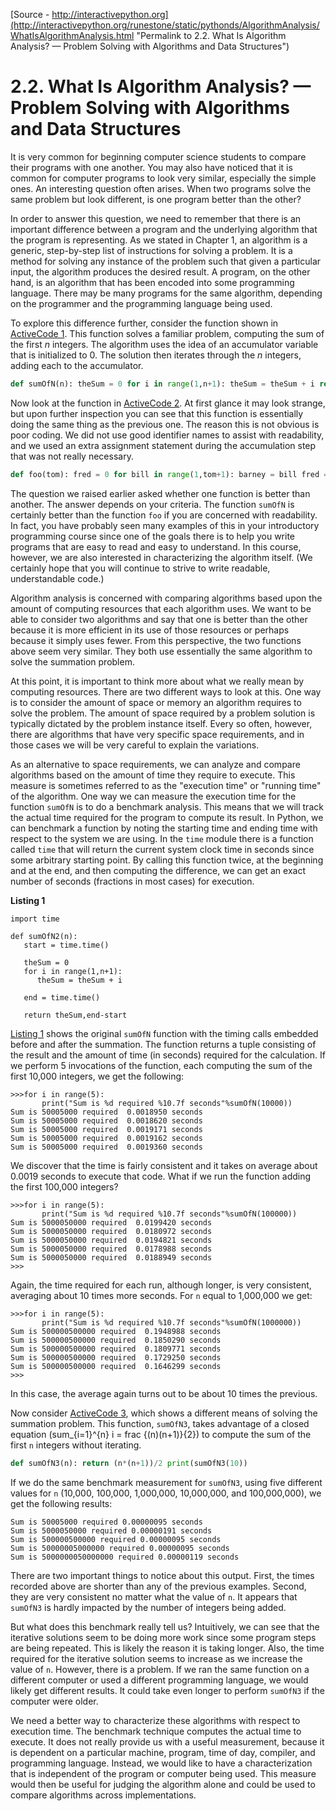 
[Source - http://interactivepython.org](http://interactivepython.org/runestone/static/pythonds/AlgorithmAnalysis/WhatIsAlgorithmAnalysis.html "Permalink to 2.2. What Is Algorithm Analysis? — Problem Solving with Algorithms and Data Structures")

# 2.2. What Is Algorithm Analysis? — Problem Solving with Algorithms and Data Structures

It is very common for beginning computer science students to compare their programs with one another. You may also have noticed that it is common for computer programs to look very similar, especially the simple ones. An interesting question often arises. When two programs solve the same problem but look different, is one program better than the other?

In order to answer this question, we need to remember that there is an important difference between a program and the underlying algorithm that the program is representing. As we stated in Chapter 1, an algorithm is a generic, step-by-step list of instructions for solving a problem. It is a method for solving any instance of the problem such that given a particular input, the algorithm produces the desired result. A program, on the other hand, is an algorithm that has been encoded into some programming language. There may be many programs for the same algorithm, depending on the programmer and the programming language being used.

To explore this difference further, consider the function shown in [ActiveCode 1][1]. This function solves a familiar problem, computing the sum of the first _n_ integers. The algorithm uses the idea of an accumulator variable that is initialized to 0. The solution then iterates through the _n_ integers, adding each to the accumulator.

```python
def sumOfN(n): theSum = 0 for i in range(1,n+1): theSum = theSum + i return theSum print(sumOfN(10)) 
```

Now look at the function in [ActiveCode 2][2]. At first glance it may look strange, but upon further inspection you can see that this function is essentially doing the same thing as the previous one. The reason this is not obvious is poor coding. We did not use good identifier names to assist with readability, and we used an extra assignment statement during the accumulation step that was not really necessary.

```python
def foo(tom): fred = 0 for bill in range(1,tom+1): barney = bill fred = fred + barney return fred print(foo(10)) 
```

The question we raised earlier asked whether one function is better than another. The answer depends on your criteria. The function `sumOfN` is certainly better than the function `foo` if you are concerned with readability. In fact, you have probably seen many examples of this in your introductory programming course since one of the goals there is to help you write programs that are easy to read and easy to understand. In this course, however, we are also interested in characterizing the algorithm itself. (We certainly hope that you will continue to strive to write readable, understandable code.)

Algorithm analysis is concerned with comparing algorithms based upon the amount of computing resources that each algorithm uses. We want to be able to consider two algorithms and say that one is better than the other because it is more efficient in its use of those resources or perhaps because it simply uses fewer. From this perspective, the two functions above seem very similar. They both use essentially the same algorithm to solve the summation problem.

At this point, it is important to think more about what we really mean by computing resources. There are two different ways to look at this. One way is to consider the amount of space or memory an algorithm requires to solve the problem. The amount of space required by a problem solution is typically dictated by the problem instance itself. Every so often, however, there are algorithms that have very specific space requirements, and in those cases we will be very careful to explain the variations.

As an alternative to space requirements, we can analyze and compare algorithms based on the amount of time they require to execute. This measure is sometimes referred to as the "execution time" or "running time" of the algorithm. One way we can measure the execution time for the function `sumOfN` is to do a benchmark analysis. This means that we will track the actual time required for the program to compute its result. In Python, we can benchmark a function by noting the starting time and ending time with respect to the system we are using. In the `time` module there is a function called `time` that will return the current system clock time in seconds since some arbitrary starting point. By calling this function twice, at the beginning and at the end, and then computing the difference, we can get an exact number of seconds (fractions in most cases) for execution.

**Listing 1**
    
    
    import time
    
    def sumOfN2(n):
       start = time.time()
    
       theSum = 0
       for i in range(1,n+1):
          theSum = theSum + i
    
       end = time.time()
    
       return theSum,end-start
    

[Listing 1][3] shows the original `sumOfN` function with the timing calls embedded before and after the summation. The function returns a tuple consisting of the result and the amount of time (in seconds) required for the calculation. If we perform 5 invocations of the function, each computing the sum of the first 10,000 integers, we get the following:
    
    
    >>>for i in range(5):
           print("Sum is %d required %10.7f seconds"%sumOfN(10000))
    Sum is 50005000 required  0.0018950 seconds
    Sum is 50005000 required  0.0018620 seconds
    Sum is 50005000 required  0.0019171 seconds
    Sum is 50005000 required  0.0019162 seconds
    Sum is 50005000 required  0.0019360 seconds
    

We discover that the time is fairly consistent and it takes on average about 0.0019 seconds to execute that code. What if we run the function adding the first 100,000 integers?
    
    
    >>>for i in range(5):
           print("Sum is %d required %10.7f seconds"%sumOfN(100000))
    Sum is 5000050000 required  0.0199420 seconds
    Sum is 5000050000 required  0.0180972 seconds
    Sum is 5000050000 required  0.0194821 seconds
    Sum is 5000050000 required  0.0178988 seconds
    Sum is 5000050000 required  0.0188949 seconds
    >>>
    

Again, the time required for each run, although longer, is very consistent, averaging about 10 times more seconds. For `n` equal to 1,000,000 we get:
    
    
    >>>for i in range(5):
           print("Sum is %d required %10.7f seconds"%sumOfN(1000000))
    Sum is 500000500000 required  0.1948988 seconds
    Sum is 500000500000 required  0.1850290 seconds
    Sum is 500000500000 required  0.1809771 seconds
    Sum is 500000500000 required  0.1729250 seconds
    Sum is 500000500000 required  0.1646299 seconds
    >>>
    

In this case, the average again turns out to be about 10 times the previous.

Now consider [ActiveCode 3][4], which shows a different means of solving the summation problem. This function, `sumOfN3`, takes advantage of a closed equation (sum_{i=1}^{n} i = frac {(n)(n+1)}{2}) to compute the sum of the first `n` integers without iterating.

```python
def sumOfN3(n): return (n*(n+1))/2 print(sumOfN3(10)) 
```

If we do the same benchmark measurement for `sumOfN3`, using five different values for `n` (10,000, 100,000, 1,000,000, 10,000,000, and 100,000,000), we get the following results:
    
    
    Sum is 50005000 required 0.00000095 seconds
    Sum is 5000050000 required 0.00000191 seconds
    Sum is 500000500000 required 0.00000095 seconds
    Sum is 50000005000000 required 0.00000095 seconds
    Sum is 5000000050000000 required 0.00000119 seconds
    

There are two important things to notice about this output. First, the times recorded above are shorter than any of the previous examples. Second, they are very consistent no matter what the value of `n`. It appears that `sumOfN3` is hardly impacted by the number of integers being added.

But what does this benchmark really tell us? Intuitively, we can see that the iterative solutions seem to be doing more work since some program steps are being repeated. This is likely the reason it is taking longer. Also, the time required for the iterative solution seems to increase as we increase the value of `n`. However, there is a problem. If we ran the same function on a different computer or used a different programming language, we would likely get different results. It could take even longer to perform `sumOfN3` if the computer were older.

We need a better way to characterize these algorithms with respect to execution time. The benchmark technique computes the actual time to execute. It does not really provide us with a useful measurement, because it is dependent on a particular machine, program, time of day, compiler, and programming language. Instead, we would like to have a characterization that is independent of the program or computer being used. This measure would then be useful for judging the algorithm alone and could be used to compare algorithms across implementations.

[1]: http://interactivepython.org#lst-sum1
[2]: http://interactivepython.org#lst-sum2
[3]: http://interactivepython.org#lst-sum11
[4]: http://interactivepython.org#lst-sum3

  
